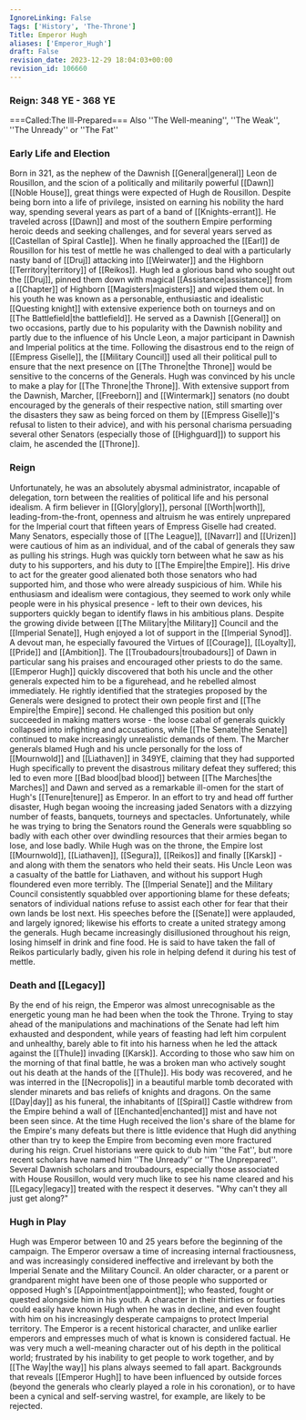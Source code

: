 ```yaml
---
IgnoreLinking: False
Tags: ['History', 'The-Throne']
Title: Emperor Hugh
aliases: ['Emperor_Hugh']
draft: False
revision_date: 2023-12-29 18:04:03+00:00
revision_id: 106660
---
```


### Reign: 348 YE - 368 YE
===Called:The Ill-Prepared=== 
Also ''The Well-meaning'', ''The Weak'', ''The Unready'' or ''The Fat''
### Early Life and Election
Born in 321, as the nephew of the Dawnish [[General|general]] Leon de Rousillon, and the scion of a politically and militarily powerful [[Dawn]] [[Noble House]], great things were expected of Hugh de Rousillon. Despite being born into a life of privilege, insisted on earning his nobility the hard way, spending several years as part of a band of [[Knights-errant]]. He traveled across [[Dawn]] and most of the southern Empire performing heroic deeds and seeking challenges, and for several years served as [[Castellan of Spiral Castle]]. When he finally approached the [[Earl]] de Rousillon for his test of mettle he was challenged to deal with a particularly nasty band of [[Druj]] attacking into [[Weirwater]] and the Highborn [[Territory|territory]] of [[Reikos]]. Hugh led a glorious band who sought out the [[Druj]], pinned them down with magical [[Assistance|assistance]] from a [[Chapter]] of Highborn [[Magisters|magisters]] and wiped them out. 
In his youth he was known as a personable, enthusiastic and idealistic [[Questing knight]] with extensive experience both on tourneys and on [[The Battlefield|the battlefield]]. He served as a Dawnish [[General]] on two occasions, partly due to his popularity with the Dawnish nobility and partly due to the influence of his Uncle Leon, a major participant in Dawnish and Imperial politics at the time. 
Following the disastrous end to the reign of [[Empress Giselle]], the [[Military Council]] used all their political pull to ensure that the next presence on [[The Throne|the Throne]] would be sensitive to the concerns of the Generals. Hugh was convinced by his uncle to make a play for [[The Throne|the Throne]]. With extensive support from the Dawnish, Marcher, [[Freeborn]] and [[Wintermark]] senators (no doubt encouraged by the generals of their respective nation, still smarting over the disasters they saw as being forced on them by [[Empress Giselle]]'s refusal to listen to their advice), and with his personal charisma persuading several other Senators (especially those of [[Highguard]]) to support his claim, he ascended the [[Throne]].
### Reign
Unfortunately, he was an absolutely abysmal administrator, incapable of delegation, torn between the realities of political life and his personal idealism. A firm believer in [[Glory|glory]], personal [[Worth|worth]], leading-from-the-front, openness and altruism he was entirely unprepared for the Imperial court that fifteen years of Empress Giselle had created. Many Senators, especially those of [[The League]], [[Navarr]] and [[Urizen]] were cautious of him as an individual, and of the cabal of generals they saw as pulling his strings.
Hugh was quickly torn between what he saw as his duty to his supporters, and his duty to [[The Empire|the Empire]]. His drive to act for the greater good alienated both those senators who had supported him, and those who were already suspicious of him. While his enthusiasm and idealism were contagious, they seemed to work only while people were in his physical presence - left to their own devices, his supporters quickly began to identify flaws in his ambitious plans.
Despite the growing divide between [[The Military|the Military]] Council and the [[Imperial Senate]], Hugh enjoyed a lot of support in the [[Imperial Synod]]. A devout man, he especially favoured the Virtues of [[Courage]], [[Loyalty]], [[Pride]] and [[Ambition]]. The [[Troubadours|troubadours]] of Dawn in particular sang his praises and encouraged other priests to do the same.
[[Emperor Hugh]] quickly discovered that both his uncle and the other generals expected him to be a figurehead, and he rebelled almost immediately. He rightly identified  that the strategies proposed by the Generals were designed to protect their own people first and [[The Empire|the Empire]] second. He challenged this position but only succeeded in making matters worse - the loose cabal of generals quickly collapsed into infighting and accusations, while [[The Senate|the Senate]] continued to make increasingly unrealistic demands of them. The Marcher generals blamed Hugh and his uncle personally for the loss of [[Mournwold]] and [[Liathaven]] in 349YE, claiming that they had supported Hugh specifically to prevent the disastrous military defeat they suffered; this led to even more [[Bad blood|bad blood]] between [[The Marches|the Marches]] and Dawn and served as a remarkable ill-omen for the start of Hugh's [[Tenure|tenure]] as Emperor.
In an effort to try and head off further disaster, Hugh began wooing the increasing jaded Senators with a dizzying number of feasts, banquets, tourneys and spectacles. Unfortunately, while he was trying to bring the Senators round the Generals were squabbling so badly with each other over dwindling resources that their armies began to lose, and lose badly.
While Hugh was on the throne, the Empire lost [[Mournwold]], [[Liathaven]], [[Segura]], [[Reikos]] and finally [[Karsk]] - and along with them the senators who held their seats. His Uncle Leon was a casualty of the battle for Liathaven, and without his support Hugh floundered even more terribly. The [[Imperial Senate]] and the Military Council consistently squabbled over apportioning blame for these defeats; senators of individual nations refuse to assist each other for fear that their own lands be lost next. His speeches before the [[Senate]] were applauded, and largely ignored; likewise his efforts to create a united strategy among the generals. 
Hugh became increasingly disillusioned throughout his reign, losing himself in drink and fine food. He is said to have taken the fall of Reikos particularly badly, given his role in helping defend it during his test of mettle.
### Death and [[Legacy]]
By the end of his reign, the Emperor was almost unrecognisable as the energetic young man he had been when the took the Throne. Trying to stay ahead of the manipulations and machinations of the Senate had left him exhausted and despondent, while years of feasting had left him corpulent and unhealthy, barely able to fit into his harness when he led the attack against the [[Thule]] invading [[Karsk]]. 
According to those who saw him on the morning of that final battle, he was a broken man who actively sought out his death at the hands of the [[Thule]]. His body was recovered, and he was interred in the [[Necropolis]] in a beautiful marble tomb decorated with slender minarets and bas reliefs of knights and dragons. On the same [[Day|day]] as his funeral, the inhabitants of [[Spiral]] Castle withdrew from the Empire behind a wall of [[Enchanted|enchanted]] mist and have not been seen since.
At the time Hugh received the lion's share of the blame for the Empire's many defeats but there is little evidence that Hugh did anything other than try to keep the Empire from becoming even more fractured during his reign. Cruel historians were quick to dub him ''the Fat'', but more recent scholars have named him ''The Unready'' or ''The Unprepared''. Several Dawnish scholars and troubadours, especially those associated with House Rousillon, would very much like to see his name cleared and his [[Legacy|legacy]] treated with the respect it deserves.
"Why can't they all just get along?"
### Hugh in Play
Hugh was Emperor between 10 and 25 years before the beginning of the campaign. The Emperor oversaw a time of increasing internal fractiousness, and was increasingly considered ineffective and irrelevant by both the Imperial Senate and the Military Council. An older character, or a parent or grandparent might have been one of those people who supported or opposed Hugh's [[Appointment|appointment]]; who feasted, fought or quested alongside him in his youth. A character in their thirties or fourties could easily have known Hugh when he was in decline, and even fought with him on his increasingly desperate campaigns to protect Imperial territory.
The Emperor is a recent historical character, and unlike earlier emperors and empresses much of what is known is considered factual. He was very much a well-meaning character out of his depth in the political world; frustrated by his inability to get people to work together, and by [[The Way|the way]] his plans always seemed to fall apart. Backgrounds that reveals [[Emperor Hugh]] to have been influenced by outside forces (beyond the generals who clearly played a role in his coronation), or to have been a cynical and self-serving wastrel, for example, are likely to be rejected.
